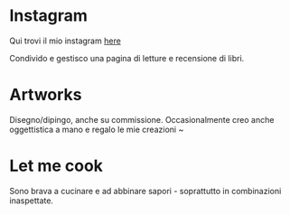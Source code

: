 # Instagram 

Qui trovi il mio instagram [here](instagram.com)

Condivido e gestisco una pagina di letture e recensione di libri.


# Artworks 

Disegno/dipingo, anche su commissione.
Occasionalmente creo anche oggettistica a mano e regalo le mie creazioni ~

# Let me cook 

Sono brava a cucinare e ad abbinare sapori - soprattutto in combinazioni inaspettate.